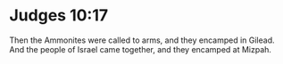 # Judges 10:17

Then the Ammonites were called to arms, and they encamped in Gilead. And the people of Israel came together, and they encamped at Mizpah.

